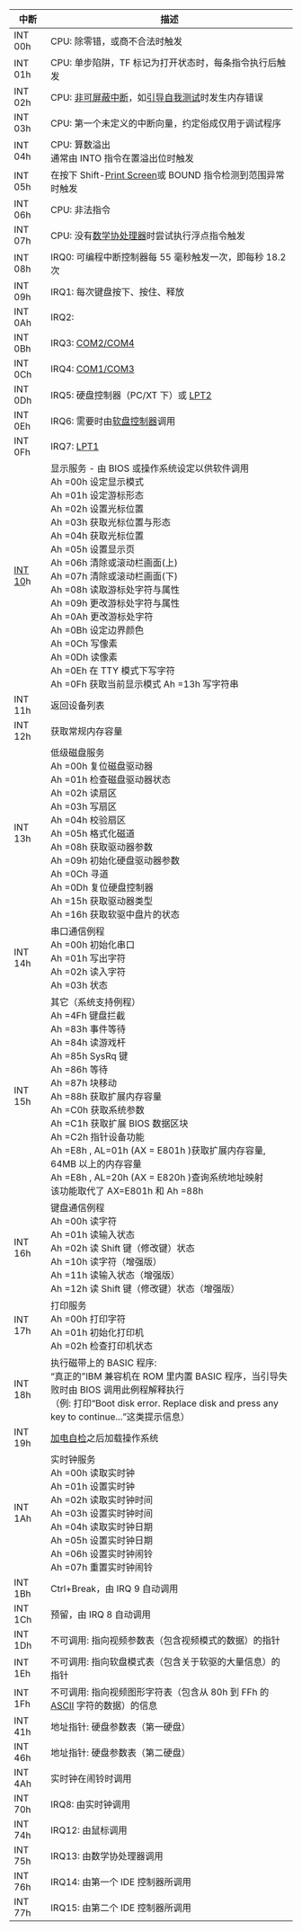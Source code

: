 <!--
title: !-BIOS中断表
sort:
-->

| 中断                                            | 描述                                                                                                                                                                                                                                                                                                                                                                                                                                                                                                                                |
| ----------------------------------------------- | ----------------------------------------------------------------------------------------------------------------------------------------------------------------------------------------------------------------------------------------------------------------------------------------------------------------------------------------------------------------------------------------------------------------------------------------------------------------------------------------------------------------------------------- |
| INT 00h                                         | CPU: 除零错，或商不合法时触发                                                                                                                                                                                                                                                                                                                                                                                                                                                                                                       |
| INT 01h                                         | CPU: 单步陷阱，TF 标记为打开状态时，每条指令执行后触发                                                                                                                                                                                                                                                                                                                                                                                                                                                                              |
| INT 02h                                         | CPU: [非可屏蔽中断](https://zh.wikipedia.org/w/index.php?title=非可屏蔽中断&action=edit&redlink=1)，如[引导自我测试](https://zh.wikipedia.org/wiki/開機自我測試)时发生内存错误                                                                                                                                                                                                                                                                                                                                                      |
| INT 03h                                         | CPU: 第一个未定义的中断向量，约定俗成仅用于调试程序                                                                                                                                                                                                                                                                                                                                                                                                                                                                                 |
| INT 04h                                         | CPU: 算数溢出<br />通常由 INTO 指令在置溢出位时触发                                                                                                                                                                                                                                                                                                                                                                                                                                                                                 |
| INT 05h                                         | 在按下 Shift-[Print Screen](https://zh.wikipedia.org/wiki/Print_Screen)或 BOUND 指令检测到范围异常时触发                                                                                                                                                                                                                                                                                                                                                                                                                            |
| INT 06h                                         | CPU: 非法指令                                                                                                                                                                                                                                                                                                                                                                                                                                                                                                                       |
| INT 07h                                         | CPU: 没有[数学协处理器](https://zh.wikipedia.org/wiki/8087协处理器)时尝试执行浮点指令触发                                                                                                                                                                                                                                                                                                                                                                                                                                           |
| INT 08h                                         | IRQ0: 可编程中断控制器每 55 毫秒触发一次，即每秒 18.2 次                                                                                                                                                                                                                                                                                                                                                                                                                                                                            |
| INT 09h                                         | IRQ1: 每次键盘按下、按住、释放                                                                                                                                                                                                                                                                                                                                                                                                                                                                                                      |
| INT 0Ah                                         | IRQ2:                                                                                                                                                                                                                                                                                                                                                                                                                                                                                                                               |
| INT 0Bh                                         | IRQ3: [COM2/COM4](https://zh.wikipedia.org/wiki/串口)                                                                                                                                                                                                                                                                                                                                                                                                                                                                               |
| INT 0Ch                                         | IRQ4: [COM1/COM3](https://zh.wikipedia.org/wiki/串口)                                                                                                                                                                                                                                                                                                                                                                                                                                                                               |
| INT 0Dh                                         | IRQ5: 硬盘控制器（PC/XT 下）或 [LPT2](https://zh.wikipedia.org/wiki/并口)                                                                                                                                                                                                                                                                                                                                                                                                                                                           |
| INT 0Eh                                         | IRQ6: 需要时由[软盘控制器](https://zh.wikipedia.org/wiki/軟碟控制器)调用                                                                                                                                                                                                                                                                                                                                                                                                                                                            |
| INT 0Fh                                         | IRQ7: [LPT1](https://zh.wikipedia.org/wiki/并口)                                                                                                                                                                                                                                                                                                                                                                                                                                                                                    |
| [INT 10](https://zh.wikipedia.org/wiki/INT_10)h | 显示服务 - 由 BIOS 或操作系统设定以供软件调用<br />Ah =00h 设定显示模式<br />Ah =01h 设定游标形态<br />Ah =02h 设置光标位置<br />Ah =03h 获取光标位置与形态<br />Ah =04h 获取光标位置<br />Ah =05h 设置显示页<br />Ah =06h 清除或滚动栏画面(上)<br />Ah =07h 清除或滚动栏画面(下)<br />Ah =08h 读取游标处字符与属性<br />Ah =09h 更改游标处字符与属性<br />Ah =0Ah 更改游标处字符<br />Ah =0Bh 设定边界颜色<br />Ah =0Ch 写像素<br />Ah =0Dh 读像素<br />Ah =0Eh 在 TTY 模式下写字符<br />Ah =0Fh 获取当前显示模式 Ah =13h 写字符串 |
| INT 11h                                         | 返回设备列表                                                                                                                                                                                                                                                                                                                                                                                                                                                                                                                        |
| INT 12h                                         | 获取常规内存容量                                                                                                                                                                                                                                                                                                                                                                                                                                                                                                                    |
| INT 13h                                         | 低级磁盘服务<br />Ah =00h 复位磁盘驱动器<br />Ah =01h 检查磁盘驱动器状态<br />Ah =02h 读扇区<br />Ah =03h 写扇区<br />Ah =04h 校验扇区<br />Ah =05h 格式化磁道<br />Ah =08h 获取驱动器参数<br />Ah =09h 初始化硬盘驱动器参数<br />Ah =0Ch 寻道<br />Ah =0Dh 复位硬盘控制器<br />Ah =15h 获取驱动器类型<br />Ah =16h 获取软驱中盘片的状态                                                                                                                                                                                            |
| INT 14h                                         | 串口通信例程<br />Ah =00h 初始化串口<br />Ah =01h 写出字符<br />Ah =02h 读入字符<br />Ah =03h 状态                                                                                                                                                                                                                                                                                                                                                                                                                                  |
| INT 15h                                         | 其它（系统支持例程）<br />Ah =4Fh 键盘拦截<br />Ah =83h 事件等待<br />Ah =84h 读游戏杆<br />Ah =85h SysRq 键<br />Ah =86h 等待<br />Ah =87h 块移动<br />Ah =88h 获取扩展内存容量<br />Ah =C0h 获取系统参数<br />Ah =C1h 获取扩展 BIOS 数据区块<br />Ah =C2h 指针设备功能<br />Ah =E8h , AL=01h (AX = E801h )获取扩展内存容量, 64MB 以上的内存容量<br />Ah =E8h , AL=20h (AX = E820h )查询系统地址映射<br />该功能取代了 AX=E801h 和 Ah =88h                                                                                         |
| INT 16h                                         | 键盘通信例程<br />Ah =00h 读字符<br />Ah =01h 读输入状态<br />Ah =02h 读 Shift 键（修改键）状态<br />Ah =10h 读字符（增强版）<br />Ah =11h 读输入状态（增强版）<br />Ah =12h 读 Shift 键（修改键）状态（增强版）                                                                                                                                                                                                                                                                                                                    |
| INT 17h                                         | 打印服务<br />Ah =00h 打印字符<br />Ah =01h 初始化打印机<br />Ah =02h 检查打印机状态                                                                                                                                                                                                                                                                                                                                                                                                                                                |
| INT 18h                                         | 执行磁带上的 BASIC 程序: <br />“真正的”IBM 兼容机在 ROM 里内置 BASIC 程序，当引导失败时由 BIOS 调用此例程解释执行<br />（例: 打印“Boot disk error. Replace disk and press any key to continue...”这类提示信息）                                                                                                                                                                                                                                                                                                                     |
| INT 19h                                         | [加电自检](https://zh.wikipedia.org/wiki/加电自检)之后加载操作系统                                                                                                                                                                                                                                                                                                                                                                                                                                                                  |
| INT 1Ah                                         | 实时钟服务<br />Ah =00h 读取实时钟<br />Ah =01h 设置实时钟<br />Ah =02h 读取实时钟时间<br />Ah =03h 设置实时钟时间<br />Ah =04h 读取实时钟日期<br />Ah =05h 设置实时钟日期<br />Ah =06h 设置实时钟闹铃<br />Ah =07h 重置实时钟闹铃                                                                                                                                                                                                                                                                                                  |
| INT 1Bh                                         | Ctrl+Break，由 IRQ 9 自动调用                                                                                                                                                                                                                                                                                                                                                                                                                                                                                                       |
| INT 1Ch                                         | 预留，由 IRQ 8 自动调用                                                                                                                                                                                                                                                                                                                                                                                                                                                                                                             |
| INT 1Dh                                         | 不可调用: 指向视频参数表（包含视频模式的数据）的指针                                                                                                                                                                                                                                                                                                                                                                                                                                                                                |
| INT 1Eh                                         | 不可调用: 指向软盘模式表（包含关于软驱的大量信息）的指针                                                                                                                                                                                                                                                                                                                                                                                                                                                                            |
| INT 1Fh                                         | 不可调用: 指向视频图形字符表（包含从 80h 到 FFh 的 [ASCII](https://zh.wikipedia.org/wiki/EASCII) 字符的数据）的信息                                                                                                                                                                                                                                                                                                                                                                                                                 |
| INT 41h                                         | 地址指针: 硬盘参数表（第一硬盘）                                                                                                                                                                                                                                                                                                                                                                                                                                                                                                    |
| INT 46h                                         | 地址指针: 硬盘参数表（第二硬盘）                                                                                                                                                                                                                                                                                                                                                                                                                                                                                                    |
| INT 4Ah                                         | 实时钟在闹铃时调用                                                                                                                                                                                                                                                                                                                                                                                                                                                                                                                  |
| INT 70h                                         | IRQ8: 由实时钟调用                                                                                                                                                                                                                                                                                                                                                                                                                                                                                                                  |
| INT 74h                                         | IRQ12: 由鼠标调用                                                                                                                                                                                                                                                                                                                                                                                                                                                                                                                   |
| INT 75h                                         | IRQ13: 由数学协处理器调用                                                                                                                                                                                                                                                                                                                                                                                                                                                                                                           |
| INT 76h                                         | IRQ14: 由第一个 IDE 控制器所调用                                                                                                                                                                                                                                                                                                                                                                                                                                                                                                    |
| INT 77h                                         | IRQ15: 由第二个 IDE 控制器所调用                                                                                                                                                                                                                                                                                                                                                                                                                                                                                                    |
